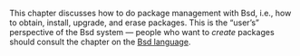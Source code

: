 This chapter discusses how to do package management with Bsd, i.e.,
how to obtain, install, upgrade, and erase packages. This is the
“user’s” perspective of the Bsd system — people who want to *create*
packages should consult the chapter on the [Bsd language](../language/index.md).
